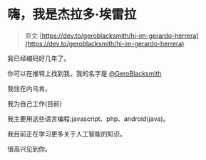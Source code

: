 # 嗨，我是杰拉多·埃雷拉

> 原文:[https://dev.to/geroblacksmith/hi-im-gerardo-herrera](https://dev.to/geroblacksmith/hi-im-gerardo-herrera)

我已经编码好几年了。

你可以在推特上找到我，我的名字是 [@GeroBlacksmith](https://twitter.com/GeroBlacksmith)

我住在内乌肯。

我为自己工作(目前)

我主要用这些语言编程:javascript、php、android(java)。

我目前正在学习更多关于人工智能的知识。

很高兴见到你。